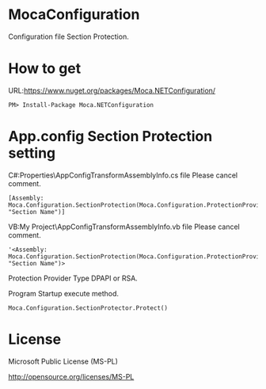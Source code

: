 # MocaConfiguration


Configuration file Section Protection.

How to get
==========

URL:https://www.nuget.org/packages/Moca.NETConfiguration/
```
PM> Install-Package Moca.NETConfiguration
```


App.config Section Protection setting
==========

C#:Properties\AppConfigTransformAssemblyInfo.cs file Please cancel comment.
```
[Assembly: Moca.Configuration.SectionProtection(Moca.Configuration.ProtectionProviderType.DPAPI, "Section Name")]
```

VB:My Project\AppConfigTransformAssemblyInfo.vb file Please cancel comment.
```
'<Assembly: Moca.Configuration.SectionProtection(Moca.Configuration.ProtectionProviderType.DPAPI, "Section Name")> 
```

Protection Provider Type DPAPI or RSA.

Program Startup execute method.
```
Moca.Configuration.SectionProtector.Protect()
```


License
=======

Microsoft Public License (MS-PL)

http://opensource.org/licenses/MS-PL
